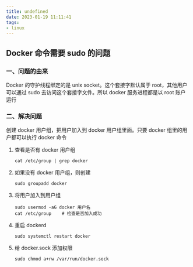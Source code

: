 ```yaml
---
title: undefined
date: 2023-01-19 11:11:41
tags:
- linux
---
```


## Docker 命令需要 sudo 的问题

### 一、问题的由来

Docker 的守护线程绑定的是 unix socket。这个套接字默认属于 root，其他用户可以通过 sudo 去访问这个套接字文件。所以 docker 服务进程都是以 root 账户运行

### 二、解决问题

创建 docker 用户组，把用户加入到 docker 用户组里面。只要 docker 组里的用户都可以执行 docker 命令

1. 查看是否有 docker 用户组

   ```
   cat /etc/group | grep docker
   ```

2. 如果没有 docker 用户组，则创建

   ```
   sudo groupadd docker
   ```

3. 将用户加入到用户组

   ```
   sudo usermod -aG docker 用户名
   cat /etc/group    # 检查是否加入成功
   ```

4. 重启 dockerd

   ```
   sudo systemctl restart docker
   ```

5. 给 docker.sock 添加权限

   ```
   sudo chmod a+rw /var/run/docker.sock 
   ```

   